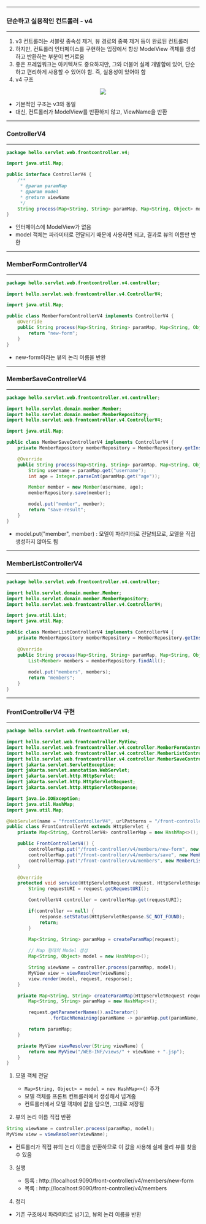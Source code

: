 -----
### 단순하고 실용적인 컨트롤러 - v4
-----
1. v3 컨트롤러는 서블릿 종속성 제거, 뷰 경로의 중복 제거 등이 완료된 컨트롤러
2. 하지만, 컨트롤러 인터페이스를 구현하는 입장에서 항상 ModelView 객체를 생성하고 반환하는 부분이 번거로움
3. 좋은 프레임워크는 아키텍쳐도 중요하지만, 그와 더불어 실제 개발함에 있어, 단순하고 편리하게 사용할 수 있어야 함. 즉, 실용성이 있어야 함
4. v4 구조
<div align="center">
<img src="https://github.com/sooyounghan/Spring/assets/34672301/fc5455c1-2f51-46da-863f-2c95a4d55dfe">
</div>

  - 기본적인 구조는 v3와 동일
  - 대신, 컨트롤러가 ModelView를 반환하지 않고, ViewName을 반환

-----
### ControllerV4
-----
```java
package hello.servlet.web.frontcontroller.v4;

import java.util.Map;

public interface ControllerV4 {
    /**
     * @param paramMap
     * @param model
     * @return viewName
     */
    String process(Map<String, String> paramMap, Map<String, Object> model);
}
```
  - 인터페이스에 ModelView가 없음
  - model 객체는 파라미터로 전달되기 때문에 사용하면 되고, 결과로 뷰의 이름만 반환

-----
### MemberFormControllerV4
-----
```java
package hello.servlet.web.frontcontroller.v4.controller;

import hello.servlet.web.frontcontroller.v4.ControllerV4;

import java.util.Map;

public class MemberFormControllerV4 implements ControllerV4 {
    @Override
    public String process(Map<String, String> paramMap, Map<String, Object> model) {
        return "new-form";
    }
}
```

  - new-form이라는 뷰의 논리 이름을 반환

-----
### MemberSaveControllerV4
-----
```java
package hello.servlet.web.frontcontroller.v4.controller;

import hello.servlet.domain.member.Member;
import hello.servlet.domain.member.MemberRepository;
import hello.servlet.web.frontcontroller.v4.ControllerV4;

import java.util.Map;

public class MemberSaveControllerV4 implements ControllerV4 {
    private MemberRepository memberRepository = MemberRepository.getInstance();

    @Override
    public String process(Map<String, String> paramMap, Map<String, Object> model) {
        String username = paramMap.get("username");
        int age = Integer.parseInt(paramMap.get("age"));

        Member member = new Member(username, age);
        memberRepository.save(member);

        model.put("member", member);
        return "save-result";
    }
}
```
  - model.put("member", member) : 모델이 파라미터로 전달되므로, 모델을 직접 생성하지 않아도 됨

-----
### MemberListControllerV4
-----
```java
package hello.servlet.web.frontcontroller.v4.controller;

import hello.servlet.domain.member.Member;
import hello.servlet.domain.member.MemberRepository;
import hello.servlet.web.frontcontroller.v4.ControllerV4;

import java.util.List;
import java.util.Map;

public class MemberListControllerV4 implements ControllerV4 {
    private MemberRepository memberRepository = MemberRepository.getInstance();
    
    @Override
    public String process(Map<String, String> paramMap, Map<String, Object> model) {
        List<Member> members = memberRepository.findAll();
        
        model.put("members", members);
        return "members";
    }
}
```

-----
### FrontControllerV4 구현
-----
```java
package hello.servlet.web.frontcontroller.v4;

import hello.servlet.web.frontcontroller.MyView;
import hello.servlet.web.frontcontroller.v4.controller.MemberFormControllerV4;
import hello.servlet.web.frontcontroller.v4.controller.MemberListControllerV4;
import hello.servlet.web.frontcontroller.v4.controller.MemberSaveControllerV4;
import jakarta.servlet.ServletException;
import jakarta.servlet.annotation.WebServlet;
import jakarta.servlet.http.HttpServlet;
import jakarta.servlet.http.HttpServletRequest;
import jakarta.servlet.http.HttpServletResponse;

import java.io.IOException;
import java.util.HashMap;
import java.util.Map;

@WebServlet(name = "frontControllerV4", urlPatterns = "/front-controller/v4/*")
public class FrontControllerV4 extends HttpServlet {
    private Map<String, ControllerV4> controllerMap = new HashMap<>();

    public FrontControllerV4() {
        controllerMap.put("/front-controller/v4/members/new-form", new MemberFormControllerV4());
        controllerMap.put("/front-controller/v4/members/save", new MemberSaveControllerV4());
        controllerMap.put("/front-controller/v4/members", new MemberListControllerV4());
    }

    @Override
    protected void service(HttpServletRequest request, HttpServletResponse response) throws ServletException, IOException {
        String requestURI = request.getRequestURI();

        ControllerV4 controller = controllerMap.get(requestURI);

        if(controller == null) {
            response.setStatus(HttpServletResponse.SC_NOT_FOUND);
            return;
        }

        Map<String, String> paramMap = createParamMap(request);
        
        // Map 형태의 Model 생성
        Map<String, Object> model = new HashMap<>();

        String viewName = controller.process(paramMap, model);
        MyView view = viewResolver(viewName);
        view.render(model, request, response);
    }

    private Map<String, String> createParamMap(HttpServletRequest request) {
        Map<String, String> paramMap = new HashMap<>();

        request.getParameterNames().asIterator()
                .forEachRemaining(paramName -> paramMap.put(paramName, request.getParameter(paramName)));

        return paramMap;
    }

    private MyView viewResolver(String viewName) {
        return new MyView("/WEB-INF/views/" + viewName + ".jsp");
    }
}
```

1. 모델 객체 전달
   - ```Map<String, Object> = model = new HashMap<>()``` 추가
   - 모델 객체를 프론트 컨트롤러에서 생성해서 넘겨줌
   - 컨트롤러에서 모델 객체에 값을 담으면, 그대로 저장됨

2. 뷰의 논리 이름 직접 반환
```java
String viewName = controller.process(paramMap, model);
MyView view = viewResolver(viewName);
```
  - 컨트롤러가 직접 뷰의 논리 이름을 반환하므로 이 값을 사용해 실제 물리 뷰를 찾을 수 있음

3. 실행
   - 등록 : http://localhost:9090/front-controller/v4/members/new-form
   - 목록 : http://localhost:9090/front-controller/v4/members
  
4. 정리
  - 기존 구조에서 파라미터로 넘기고, 뷰의 논리 이름을 반환
